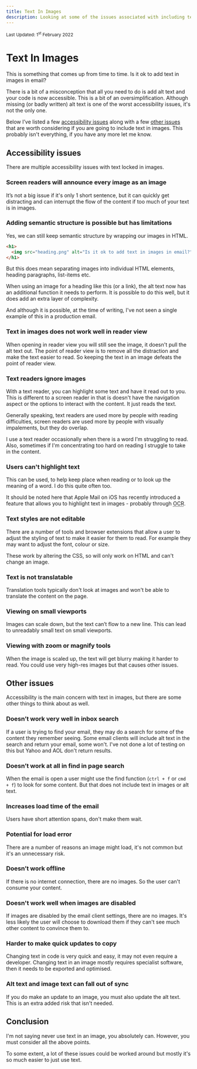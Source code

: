 ```yaml
---
title: Text In Images
description: Looking at some of the issues associated with including text in images.
---
```


<div style="font-size: 12px">Last Updated: <time  datetime="2022-02-01">1<sup>st</sup> February 2022</time></div>

# Text In Images

This is something that comes up from time to time. Is it ok to add text in images in email?

There is a bit of a misconception that all you need to do is add alt text and your code is now accessible. This is a bit of an oversimplification. Although missing (or badly written) alt text is one of the worst accessibility issues, it's not the only one.

Below I’ve listed a few [accessibility issues](#accessibility-issues) along with a few [other issues](#other-issues) that are worth considering if you are going to include text in images. This probably isn't everything, if you have any more let me know.

## Accessibility issues

There are multiple accessibility issues with text locked in images.

### Screen readers will announce every image as an image

It’s not a big issue if it's only 1 short sentence, but it can quickly get distracting and can interrupt the flow of the content if too much of your text is in images.

### Adding semantic structure is possible but has limitations

Yes, we can still keep semantic structure by wrapping our images in HTML.

```html
<h1>
  <img src="heading.png" alt="Is it ok to add text in images in email?">
</h1>
```

But this does mean separating images into individual HTML elements, heading paragraphs, list-items etc.

When using an image for a heading like this (or a link), the alt text now has an additional function it needs to perform. It is possible to do this well, but it does add an extra layer of complexity.

And although it is possible, at the time of writing, I've not seen a single example of this in a production email.

### Text in images does not work well in reader view

When opening in reader view you will still see the image, it doesn't pull the alt text out. The point of reader view is to remove all the distraction and make the text easier to read. So keeping the text in an image defeats the point of reader view.

### Text readers ignore images

With a text reader, you can highlight some text and have it read out to you. This is different to a screen reader in that is doesn't have the navigation aspect or the options to interact with the content. It just reads the text.

Generally speaking, text readers are used more by people with reading difficulties, screen readers are used more by people with visually impalements, but they do overlap.

I use a text reader occasionally when there is a word I'm struggling to read. Also, sometimes if I'm concentrating too hard on reading I struggle to take in the content.

### Users can't highlight text

This can be used, to help keep place when reading or to look up the meaning of a word. I do this quite often too.

It should be noted here that Apple Mail on iOS has recently introduced a feature that allows you to highlight text in images - probably through <abbr title="Optical Character Recognition">OCR</abbr>.

### Text styles are not editable

There are a number of tools and browser extensions that allow a user to adjust the styling of text to make it easier for them to read. For example they may want to adjust the font, colour or size.

These work by altering the CSS, so will only work on HTML and can't change an image.

### Text is not translatable

Translation tools typically don't look at images and won't be able to translate the content on the page.

### Viewing on small viewports

Images can scale down, but the text can’t flow to a new line. This can lead to unreadably small text on small viewports.

### Viewing with zoom or magnify tools

When the image is scaled up, the text will get blurry making it harder to read. You could use very high-res images but that causes other issues.

## Other issues

Accessibility is the main concern with text in images, but there are some other things to think about as well.

### Doesn’t work very well in inbox search

If a user is trying to find your email, they may do a search for some of the content they remember seeing. Some email clients will include alt text in the search and return your email, some won't. I've not done a lot of testing on this but Yahoo and AOL don't return results.

### Doesn’t work at all in find in page search

When the email is open a user might use the find function (`ctrl + f` or `cmd + f`) to look for some content. But that does not include text in images or alt text.

### Increases load time of the email

Users have short attention spans, don't make them wait.

### Potential for load error

There are a number of reasons an image might load, it's not common but it's an unnecessary risk.

### Doesn’t work offline

If there is no internet connection, there are no images. So the user can't consume your content.

### Doesn't work well when images are disabled

If images are disabled by the email client settings, there are no images. It's less likely the user will choose to download them if they can't see much other content to convince them to.

### Harder to make quick updates to copy

Changing text in code is very quick and easy, it may not even require a developer. Changing text in an image mostly requires specialist software, then it needs to be exported and optimised.

### Alt text and image text can fall out of sync

If you do make an update to an image, you must also update the alt text. This is an extra added risk that isn't needed.

## Conclusion

I'm not saying never use text in an image, you absolutely can. However, you must consider all the above points.

To some extent, a lot of these issues could be worked around but mostly it's so much easier to just use text.
